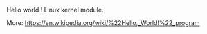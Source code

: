 Hello world ! Linux kernel module.

More:
https://en.wikipedia.org/wiki/%22Hello,_World!%22_program
